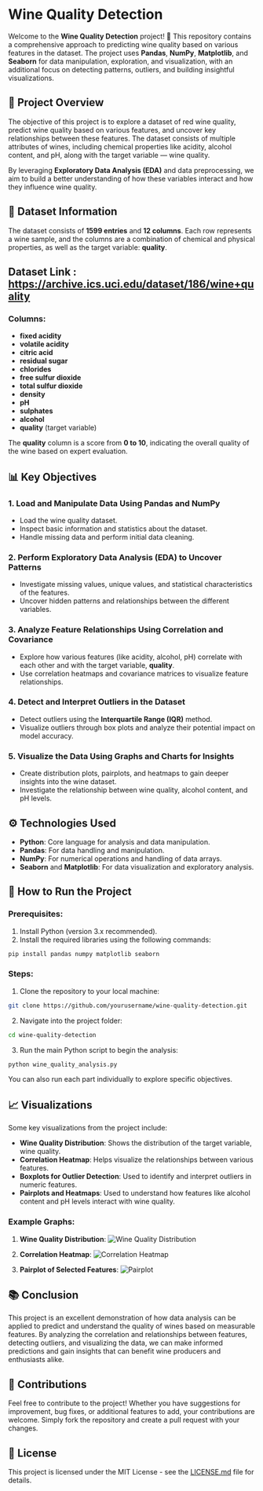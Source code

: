 # Wine Quality Detection

Welcome to the **Wine Quality Detection** project! 🍷 This repository contains a comprehensive approach to predicting wine quality based on various features in the dataset. The project uses **Pandas**, **NumPy**, **Matplotlib**, and **Seaborn** for data manipulation, exploration, and visualization, with an additional focus on detecting patterns, outliers, and building insightful visualizations.

## 📝 Project Overview

The objective of this project is to explore a dataset of red wine quality, predict wine quality based on various features, and uncover key relationships between these features. The dataset consists of multiple attributes of wines, including chemical properties like acidity, alcohol content, and pH, along with the target variable — wine quality.

By leveraging **Exploratory Data Analysis (EDA)** and data preprocessing, we aim to build a better understanding of how these variables interact and how they influence wine quality.

## 🔎 Dataset Information

The dataset consists of **1599 entries** and **12 columns**. Each row represents a wine sample, and the columns are a combination of chemical and physical properties, as well as the target variable: **quality**. 

## Dataset Link : https://archive.ics.uci.edu/dataset/186/wine+quality

### Columns:

- **fixed acidity**
- **volatile acidity**
- **citric acid**
- **residual sugar**
- **chlorides**
- **free sulfur dioxide**
- **total sulfur dioxide**
- **density**
- **pH**
- **sulphates**
- **alcohol**
- **quality** (target variable)

The **quality** column is a score from **0 to 10**, indicating the overall quality of the wine based on expert evaluation.

## 📊 Key Objectives

### 1. **Load and Manipulate Data Using Pandas and NumPy**
   - Load the wine quality dataset.
   - Inspect basic information and statistics about the dataset.
   - Handle missing data and perform initial data cleaning.

### 2. **Perform Exploratory Data Analysis (EDA) to Uncover Patterns**
   - Investigate missing values, unique values, and statistical characteristics of the features.
   - Uncover hidden patterns and relationships between the different variables.

### 3. **Analyze Feature Relationships Using Correlation and Covariance**
   - Explore how various features (like acidity, alcohol, pH) correlate with each other and with the target variable, **quality**.
   - Use correlation heatmaps and covariance matrices to visualize feature relationships.

### 4. **Detect and Interpret Outliers in the Dataset**
   - Detect outliers using the **Interquartile Range (IQR)** method.
   - Visualize outliers through box plots and analyze their potential impact on model accuracy.

### 5. **Visualize the Data Using Graphs and Charts for Insights**
   - Create distribution plots, pairplots, and heatmaps to gain deeper insights into the wine dataset.
   - Investigate the relationship between wine quality, alcohol content, and pH levels.

## ⚙️ Technologies Used

- **Python**: Core language for analysis and data manipulation.
- **Pandas**: For data handling and manipulation.
- **NumPy**: For numerical operations and handling of data arrays.
- **Seaborn** and **Matplotlib**: For data visualization and exploratory analysis.

## 🚀 How to Run the Project

### Prerequisites:

1. Install Python (version 3.x recommended).
2. Install the required libraries using the following commands:

```bash
pip install pandas numpy matplotlib seaborn
```

### Steps:

1. Clone the repository to your local machine:

```bash
git clone https://github.com/yourusername/wine-quality-detection.git
```

2. Navigate into the project folder:

```bash
cd wine-quality-detection
```

3. Run the main Python script to begin the analysis:

```bash
python wine_quality_analysis.py
```

You can also run each part individually to explore specific objectives.

## 📈 Visualizations

Some key visualizations from the project include:

- **Wine Quality Distribution**: Shows the distribution of the target variable, wine quality.
- **Correlation Heatmap**: Helps visualize the relationships between various features.
- **Boxplots for Outlier Detection**: Used to identify and interpret outliers in numeric features.
- **Pairplots and Heatmaps**: Used to understand how features like alcohol content and pH levels interact with wine quality.

### Example Graphs:

1. **Wine Quality Distribution**:
   ![Wine Quality Distribution](images/wine_quality_distribution.png)

2. **Correlation Heatmap**:
   ![Correlation Heatmap](images/correlation_heatmap.png)

3. **Pairplot of Selected Features**:
   ![Pairplot](images/pairplot_selected_features.png)

## 📚 Conclusion

This project is an excellent demonstration of how data analysis can be applied to predict and understand the quality of wines based on measurable features. By analyzing the correlation and relationships between features, detecting outliers, and visualizing the data, we can make informed predictions and gain insights that can benefit wine producers and enthusiasts alike.

## 📢 Contributions

Feel free to contribute to the project! Whether you have suggestions for improvement, bug fixes, or additional features to add, your contributions are welcome. Simply fork the repository and create a pull request with your changes.

## 📜 License

This project is licensed under the MIT License - see the [LICENSE.md](LICENSE.md) file for details.

